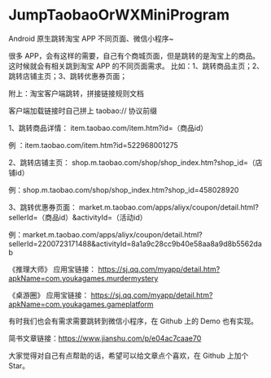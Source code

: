 # JumpTaobaoOrWXMiniProgram
Android 原生跳转淘宝 APP 不同页面、微信小程序~

很多 APP，会有这样的需要，自己有个商城页面，但是跳转的是淘宝上的商品。这时候就会有相关跳到淘宝 APP 的不同页面需求。
比如：1、跳转商品主页；2、跳转店铺主页；3、跳转优惠券页面；

附上：淘宝客户端跳转，拼接链接规则文档

客户端加载链接时自己拼上 taobao:// 协议前缀

1、跳转商品详情：
item.taobao.com/item.htm?id=（商品id）

例 ：item.taobao.com/item.htm?id=522968001275

2、跳转店铺主页：
shop.m.taobao.com/shop/shop_index.htm?shop_id=（店铺id）

例：shop.m.taobao.com/shop/shop_index.htm?shop_id=458028920

3、跳转优惠券页面：
market.m.taobao.com/apps/aliyx/coupon/detail.html?sellerId=（商品id）&activityId=（活动id）

例：market.m.taobao.com/apps/aliyx/coupon/detail.html?sellerId=2200723171488&activityId=8a1a9c28cc9b40e58aa8a9d8b5562dab

《推理大师》
应用宝链接：
https://sj.qq.com/myapp/detail.htm?apkName=com.youkagames.murdermystery

《桌游圈》
应用宝链接：
https://sj.qq.com/myapp/detail.htm?apkName=com.youkagames.gameplatform

有时我们也会有需求需要跳转到微信小程序，在 Github 上的 Demo 也有实现。

简书文章链接：https://www.jianshu.com/p/e04ac7caae70

大家觉得对自己有点帮助的话，希望可以给文章点个喜欢，在 Github 上加个 Star。
